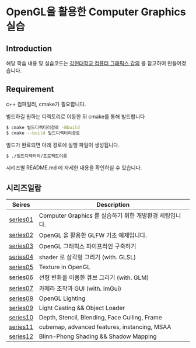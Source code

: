 # OpenGL을 활용한 Computer Graphics 실습

## Introduction

해당 학습 내용 및 실습코드는 [강원대학교 컴퓨터 그래픽스 강의](https://www.youtube.com/watch?v=kEAKvJKnvfA&list=PLvNHCGtd4kh_cYLKMP_E-jwF3YKpDP4hf&index=1) 를 참고하여 만들어졌습니다.

## Requirement

c++ 컴파일러, cmake가 필요합니다.

빌드하길 원하는 디렉토리로 이동한 뒤 cmake를 통해 빌드합니다

```bash
$ cmake 빌드디렉터리경로 -Bbuild
$ cmake --build 빌드디렉터리경로
```

빌드가 완료되면 아래 경로에 실행 파일이 생성됩니다.

```bash
$ ./빌드디렉터리/프로젝트이름
```

시리즈별 README.md 에 자세한 내용을 확인하실 수 있습니다.

## 시리즈일람

| Seires                                                                                | Description                                             |
| ------------------------------------------------------------------------------------- | ------------------------------------------------------- |
| [series01](https://www.chanwooyam.dev/series/computer-graphics/UrwA4nyOaiHdQveLgFzr) | Computer Graphics 를 실습하기 위한 개발환경 세팅입니다. |
| [series02](https://www.chanwooyam.dev/series/computer-graphics/2IYzBkIto4h4tlnClmzU)  | OpenGL 을 활용한 GLFW 기초 예제입니다.                  |
| [series03](https://www.chanwooyam.dev/series/computer-graphics/VK0ZR9QlvHlWjki8hTjU) | OpenGL 그래픽스 파이프라인 구축하기                     |
| [series04](https://www.chanwooyam.dev/series/computer-graphics/fVIbKASs3Ayn5CVceXib) | shader 로 삼각형 그리기 (with. GLSL)                    |
| [series05](https://www.chanwooyam.dev/series/computer-graphics/zBoqYzWQ3YGvqeYIw9ys) | Texture in OpenGL                                       |
| [series06](https://www.chanwooyam.dev/series/computer-graphics/NgYLDbWuoY9j9L6iqlKn) | 선형 변환을 이용한 큐브 그리기 (with. GLM)              |
| [series07](https://www.chanwooyam.dev/series/computer-graphics/jZZaHGOyDBOfHa9G5bCU) | 카메라 조작과 GUI (with. ImGui)                         |
| [series08](https://www.chanwooyam.dev/series/computer-graphics/zpBh9McMrSBjB70OD0ov) | OpenGL Lighting                                         |
| [series09](https://www.chanwooyam.dev/series/computer-graphics/P7639Qn0wvtL5zu78uo1) | Light Casting && Object Loader                          |
| [series10](https://www.chanwooyam.dev/series/computer-graphics/4amHVR9Guak9LfYy6g2q) | Depth, Stencil, Blending, Face Culling, Frame           |
| [series11](https://www.chanwooyam.dev/series/computer-graphics/BRGVTbTLHUnBWfiaZp4C) | cubemap, advanced features, instancing, MSAA   |
| [series12](https://www.chanwooyam.dev/series/computer-graphics/tgqoUvnES4qRh4X0xnVD) | Blinn-Phong Shading && Shadow Mapping   |
